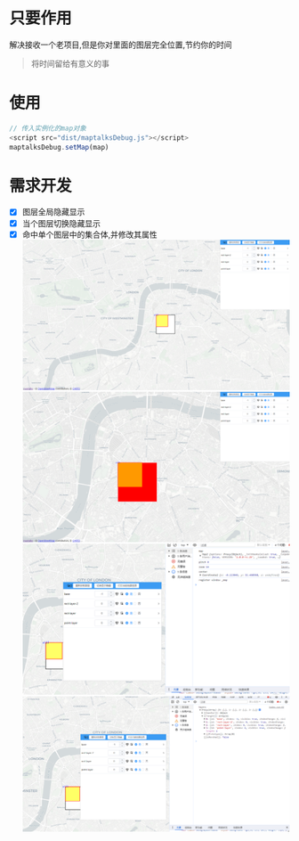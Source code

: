 # 只要作用
解决接收一个老项目,但是你对里面的图层完全位置,节约你的时间
> 将时间留给有意义的事
# 使用
```javascript
// 传入实例化的map对象
<script src="dist/maptalksDebug.js"></script>
maptalksDebug.setMap(map)

```

# 需求开发
- [x] 图层全局隐藏显示
- [x] 当个图层切换隐藏显示
- [x] 命中单个图层中的集合体,并修改其属性
![img.png](public/image/img.png)
![img.png](public/image/img_1.png)
![img.png](public/image/img_2.png)
![img.png](public/image/img_3.png)